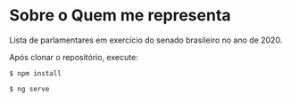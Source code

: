 # Sobre o Quem me representa
Lista de parlamentares em exercício do senado brasileiro no ano de 2020.

Após clonar o repositório, execute:

```
$ npm install
```
```
$ ng serve
```


